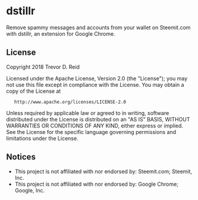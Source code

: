# dstillr
Remove spammy messages and accounts from your wallet on Steemit.com with dstillr, an extension for Google Chrome.

## License
   Copyright 2018 Trevor D. Reid

   Licensed under the Apache License, Version 2.0 (the "License");
   you may not use this file except in compliance with the License.
   You may obtain a copy of the License at

       http://www.apache.org/licenses/LICENSE-2.0

   Unless required by applicable law or agreed to in writing, software
   distributed under the License is distributed on an "AS IS" BASIS,
   WITHOUT WARRANTIES OR CONDITIONS OF ANY KIND, either express or implied.
   See the License for the specific language governing permissions and
   limitations under the License.

## Notices
   - This project is not affiliated with nor endorsed by: Steemit.com; Steemit, Inc.
   - This project is not affiliated with nor endorsed by: Google Chrome; Google, Inc.